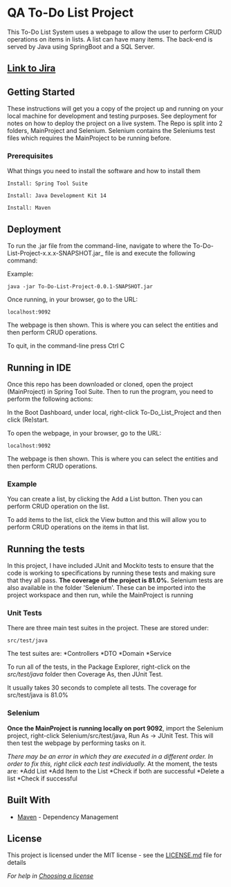 # QA To-Do List Project

This To-Do List System uses a webpage to allow the user to perform CRUD operations on items in lists. A list can have many items. The back-end is served by Java using SpringBoot and a SQL Server.

## [Link to Jira](https://harryfrescotest.atlassian.net/secure/RapidBoard.jspa?rapidView=4&useStoredSettings=true&atlOrigin=eyJpIjoiNDg4MTY0ZDE2ZDZhNGFhOWEyMTQ3MzJmYjA5MTE4YjEiLCJwIjoiaiJ9)

## Getting Started

These instructions will get you a copy of the project up and running on your local machine for development and testing purposes. See deployment for notes on how to deploy the project on a live system.
The Repo is split into 2 folders, MainProject and Selenium. Selenium contains the Seleniums test files which requires the MainProject to be running before.

### Prerequisites

What things you need to install the software and how to install them

```
Install: Spring Tool Suite

Install: Java Development Kit 14

Install: Maven

```

## Deployment

To run the .jar file from the command-line, navigate to where the To-Do-List-Project-x.x.x-SNAPSHOT.jar_ file is and execute the following command:

Example:
```
java -jar To-Do-List-Project-0.0.1-SNAPSHOT.jar
```
Once running, in your browser, go to the URL:

```
localhost:9092
```

The webpage is then shown. This is where you can select the entities and then perform CRUD operations.

To quit, in the command-line press Ctrl C


## Running in IDE

Once this repo has been downloaded or cloned, open the project (MainProject) in Spring Tool Suite. Then to run the program, you need to perform the following actions:

In the Boot Dashboard, under local, right-click To-Do_List_Project and then click (Re)start.

To open the webpage, in your browser, go to the URL:

```
localhost:9092
```

The webpage is then shown. This is where you can select the entities and then perform CRUD operations.

### Example

You can create a list, by clicking the Add a List button. Then you can perform CRUD operation on the list. 

To add items to the list, click the View button and this will allow you to perform CRUD operations on the items in that list.



## Running the tests
In this project, I have included JUnit and Mockito tests to ensure that the code is working to specifications by running these tests and making sure that they all pass. **The coverage of the project is 81.0%.**
Selenium tests are also available in the folder 'Selenium'. These can be imported into the project workspace and then run, while the MainProject is running

### Unit Tests 

There are three main test suites in the project. These are stored under:

```
src/test/java
```

The test suites are: 
*Controllers
*DTO
*Domain
*Service


To run all of the tests, in the Package Explorer, right-click on the _src/test/java_ folder then Coverage As, then JUnit Test.

It usually takes 30 seconds to complete all tests. The coverage for src/test/java is 81.0%

### Selenium
**Once the MainProject is running locally on port 9092**, import the Selenium project, right-click Selenium/src/test/java, Run As -> JUnit Test.
This will then test the webpage by performing tasks on it.

*There may be an error in which they are executed in a different order. In order to fix this, right click each test individually.*
At the moment, the tests are:
*Add List
*Add Item to the List
*Check if both are successful
*Delete a list
*Check if successful



## Built With

* [Maven](https://maven.apache.org/) - Dependency Management


## License

This project is licensed under the MIT license - see the [LICENSE.md](LICENSE.md) file for details 

*For help in [Choosing a license](https://choosealicense.com/)*
